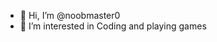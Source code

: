 - 👋 Hi, I’m @noobmaster0
- 👀 I’m interested in Coding and playing games

<!---
noobmaster0/noobmaster0 is a ✨ special ✨ repository because its `README.md` (this file) appears on your GitHub profile.
You can click the Preview link to take a look at your changes.
--->
